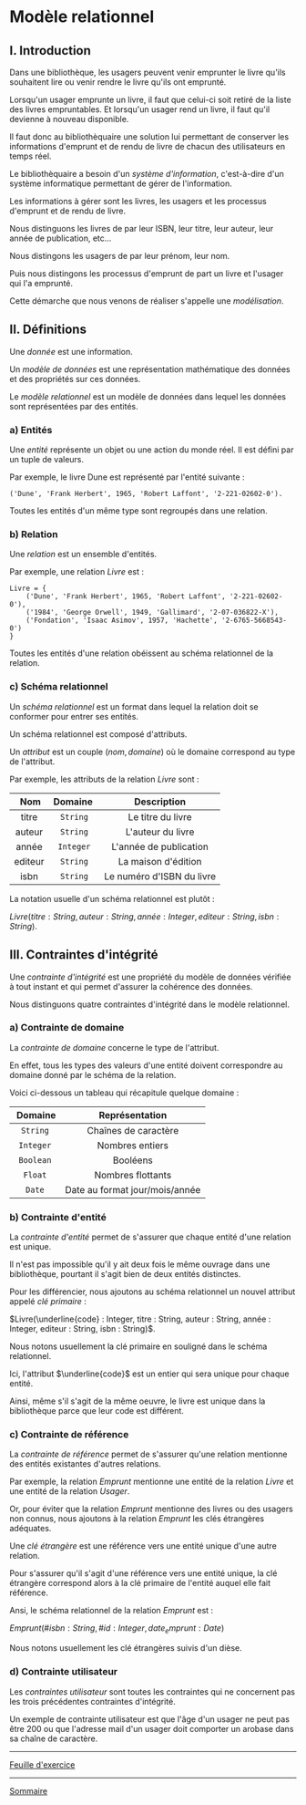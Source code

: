 # Modèle relationnel

## I. Introduction

Dans une bibliothèque, les usagers peuvent venir emprunter le livre qu'ils souhaitent lire ou venir rendre le livre qu'ils ont emprunté.

Lorsqu'un usager emprunte un livre, il faut que celui-ci soit retiré de la liste des livres empruntables. Et lorsqu'un usager rend un livre, il faut qu'il devienne à nouveau disponible.

Il faut donc au bibliothèquaire une solution lui permettant de conserver les informations d'emprunt et de rendu de livre de chacun des utilisateurs en temps réel.

Le bibliothèquaire a besoin d'un *système d'information*, c'est-à-dire d'un système informatique permettant de gérer de l'information.

Les informations à gérer sont les livres, les usagers et les processus d'emprunt et de rendu de livre.

Nous distinguons les livres de par leur ISBN, leur titre, leur auteur, leur année de publication, etc...

Nous distingons les usagers de par leur prénom, leur nom.

Puis nous distingons les processus d'emprunt de part un livre et l'usager qui l'a emprunté.

Cette démarche que nous venons de réaliser s'appelle une *modélisation*.

## II. Définitions

Une *donnée* est une information.

Un *modèle de données* est une représentation mathématique des données et des propriétés sur ces données.

Le *modèle relationnel* est un modèle de données dans lequel les données sont représentées par des entités.

### a) Entités

Une *entité* représente un objet ou une action du monde réel. Il est défini par un tuple de valeurs.

Par exemple, le livre Dune est représenté par l'entité suivante : 

```
('Dune', 'Frank Herbert', 1965, 'Robert Laffont', '2-221-02602-0').
```

Toutes les entités d'un même type sont regroupés dans une relation.

### b) Relation

Une *relation* est un ensemble d'entités.

Par exemple, une relation $Livre$ est :

```
Livre = { 
    ('Dune', 'Frank Herbert', 1965, 'Robert Laffont', '2-221-02602-0'),
    ('1984', 'George Orwell', 1949, 'Gallimard', '2-07-036822-X'),
    ('Fondation', 'Isaac Asimov', 1957, 'Hachette', '2-6765-5668543-0')
}
```

Toutes les entités d'une relation obéissent au schéma relationnel de la relation.

### c) Schéma relationnel

Un *schéma relationnel* est un format dans lequel la relation doit se conformer pour entrer ses entités.

Un schéma relationnel est composé d'attributs.

Un *attribut* est un couple $(nom, domaine)$ où le domaine correspond au type de l'attribut.

Par exemple, les attributs de la relation $Livre$ sont :

| Nom | Domaine | Description |
| :---: | :---: | :---: |
| titre | `String` | Le titre du livre |
| auteur | `String` | L'auteur du livre |
| année | `Integer` | L'année de publication |
| editeur | `String` | La maison d'édition |
| isbn | `String` | Le numéro d'ISBN du livre |

La notation usuelle d'un schéma relationnel est plutôt :

$Livre(titre : String, auteur : String, année : Integer, editeur : String, isbn : String)$.

## III. Contraintes d'intégrité

Une *contrainte d'intégrité* est une propriété du modèle de données vérifiée à tout instant et qui permet d'assurer la cohérence des données.

Nous distinguons quatre contraintes d'intégrité dans le modèle relationnel.

### a) Contrainte de domaine

La *contrainte de domaine* concerne le type de l'attribut.

En effet, tous les types des valeurs d'une entité doivent correspondre au domaine donné par le schéma de la relation.

Voici ci-dessous un tableau qui récapitule quelque domaine :

| Domaine | Représentation |
| :---: | :---: |
| `String` | Chaînes de caractère |
| `Integer` | Nombres entiers |
| `Boolean` | Booléens |
| `Float` | Nombres flottants |
| `Date` | Date au format jour/mois/année |

### b) Contrainte d'entité

La *contrainte d'entité* permet de s'assurer que chaque entité d'une relation est unique.

Il n'est pas impossible qu'il y ait deux fois le même ouvrage dans une bibliothèque, pourtant il s'agit bien de deux entités distinctes.

Pour les différencier, nous ajoutons au schéma relationnel un nouvel attribut appelé *clé primaire* :

$Livre(\underline{code} : Integer, titre : String, auteur : String, année : Integer, editeur : String, isbn : String)$.

Nous notons usuellement la clé primaire en souligné dans le schéma relationnel.

Ici, l'attribut $\underline{code}$ est un entier qui sera unique pour chaque entité.

Ainsi, même s'il s'agit de la même oeuvre, le livre est unique dans la bibliothèque parce que leur code est différent.

### c) Contrainte de référence

La *contrainte de référence* permet de s'assurer qu'une relation mentionne des entités existantes d'autres relations.

Par exemple, la relation $Emprunt$ mentionne une entité de la relation $Livre$ et une entité de la relation $Usager$. 

Or, pour éviter que la relation $Emprunt$ mentionne des livres ou des usagers non connus, nous ajoutons à la relation $Emprunt$ les clés étrangères adéquates.

Une *clé étrangère* est une référence vers une entité unique d'une autre relation.

Pour s'assurer qu'il s'agit d'une référence vers une entité unique, la clé étrangère correspond alors à la clé primaire de l'entité auquel elle fait référence.

Ansi, le schéma relationnel de la relation $Emprunt$ est :

$Emprunt(\#isbn : String, \#id : Integer, date_emprunt : Date)$

Nous notons usuellement les clé étrangères suivis d'un dièse.

### d) Contrainte utilisateur

Les *contraintes utilisateur* sont toutes les contraintes qui ne concernent pas les trois précédentes contraintes d'intégrité.

Un exemple de contrainte utilisateur est que l'âge d'un usager ne peut pas être $200$ ou que l'adresse mail d'un usager doit comporter un arobase dans sa chaîne de caractère.

______________

[Feuille d'exercice](./Exercices/Exercices_modèle_relationnel.md)

______________

[Sommaire](./../README.md)
